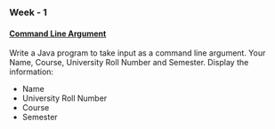 ### Week - 1

#### [Command Line Argument](cli_input.java)

Write a Java program to take input as a command line argument. Your Name, Course, University Roll Number and Semester. Display the information:
- Name
- University Roll Number
- Course
- Semester
